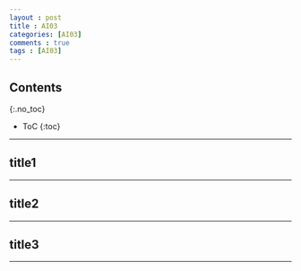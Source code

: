 ```yaml
---
layout : post
title : AI03
categories: [AI03]
comments : true
tags : [AI03]
---
```


## Contents
{:.no_toc}

* ToC
{:toc}

---

## title1

---

## title2

---

## title3

---
